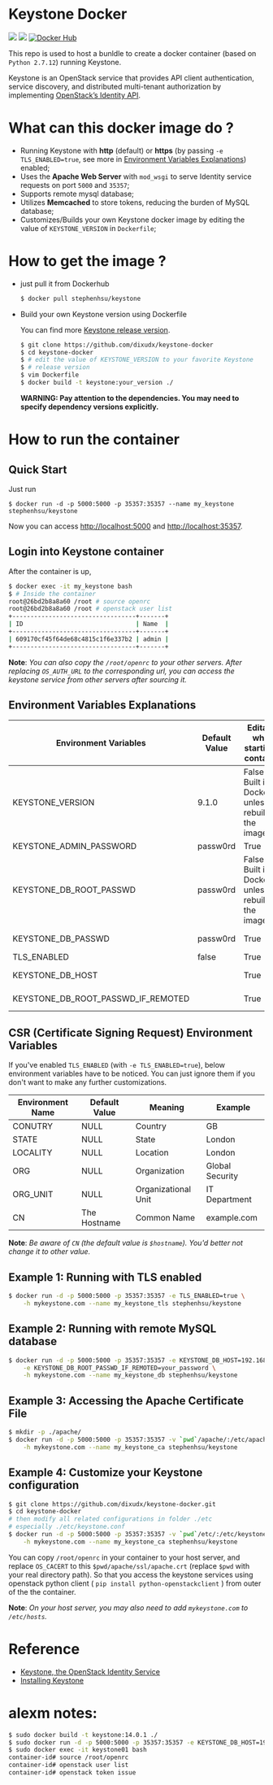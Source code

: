 # Keystone Docker

[![](https://images.microbadger.com/badges/version/stephenhsu/keystone.svg)](https://hub.docker.com/r/stephenhsu/keystone/ "Get your own version badge on microbadger.com")
[![](https://images.microbadger.com/badges/image/stephenhsu/keystone.svg)](https://hub.docker.com/r/stephenhsu/keystone/)
[![Docker Hub](http://img.shields.io/docker/pulls/stephenhsu/keystone.svg)](https://hub.docker.com/r/stephenhsu/keystone/)

This repo is used to host a bunldle to create a docker container (based on
`Python 2.7.12`) running Keystone.

Keystone is an OpenStack service that provides API client authentication,
service discovery, and distributed multi-tenant authorization by implementing
[OpenStack’s Identity API](http://specs.openstack.org/openstack/keystone-specs/).


# What can this docker image do ?

* Running Keystone with **http** (default) or
    **https** (by passing `-e TLS_ENABLED=true`,
    see more in [Environment Variables Explanations](https://github.com/dixudx/keystone-docker#environment-variables-explanations)) enabled;
* Uses the **Apache Web Server** with `mod_wsgi` to serve Identity service
    requests on port `5000` and `35357`;
* Supports remote mysql database;
* Utilizes **Memcached** to store tokens, reducing the burden of MySQL database;
* Customizes/Builds your own Keystone docker image by editing the value
    of `KEYSTONE_VERSION` in `Dockerfile`;


# How to get the image ?

* just pull it from Dockerhub

    ```sh
    $ docker pull stephenhsu/keystone
    ```

* Build your own Keystone version using Dockerfile

    You can find more [Keystone release version](https://github.com/openstack/keystone/releases#).

    ```sh
    $ git clone https://github.com/dixudx/keystone-docker
    $ cd keystone-docker
    $ # edit the value of KEYSTONE_VERSION to your favorite Keystone
    $ # release version
    $ vim Dockerfile
    $ docker build -t keystone:your_version ./
    ```

    **WARNING: Pay attention to the dependencies. You may need to specify
    dependency versions explicitly.**

# How to run the container

## Quick Start

Just run

```
$ docker run -d -p 5000:5000 -p 35357:35357 --name my_keystone stephenhsu/keystone
```

Now you can access <http://localhost:5000> and  <http://localhost:35357>.

## Login into Keystone container

After the container is up,

```sh
$ docker exec -it my_keystone bash
$ # Inside the container
root@26bd2b8a8a60 /root # source openrc
root@26bd2b8a8a60 /root # openstack user list
+----------------------------------+-------+
| ID                               | Name  |
+----------------------------------+-------+
| 609170cf45f64de68c4815c1f6e337b2 | admin |
+----------------------------------+-------+
```

**Note**: *You can also copy the `/root/openrc` to your other servers. After replacing
`OS_AUTH_URL` to the corresponding url, you can access the keystone service
from other servers after sourcing it.*

## Environment Variables Explanations

| Environment Variables              | Default Value | Editable when starting a container                      | Description                                                                                      |
|------------------------------------|---------------|---------------------------------------------------------|--------------------------------------------------------------------------------------------------|
| KEYSTONE_VERSION                   | 9.1.0         | False. Built in Dockerfile unless rebuilding the image. | The release version of Keystone.You can find more at https://github.com/openstack/keystone/tags. |
| KEYSTONE_ADMIN_PASSWORD            | passw0rd      | True                                                    | The Keystone admin user password;                                                                |
| KEYSTONE_DB_ROOT_PASSWD            | passw0rd      | False. Built in Dockerfile unless rebuilding the image. | Keystone MySQL (default localhost) database root user password;                                  |
| KEYSTONE_DB_PASSWD                 | passw0rd      | True                                                    | Keystone MySQL (default localhost) database keystone user password;                              |
| TLS_ENABLED                        | false         | True                                                    | Whether to enable tls/https;                                                                     |
| KEYSTONE_DB_HOST                   |               | True                                                    | MySQL remote database host; Combined with KEYSTONE_DB_ROOT_PASSWD_IF_REMOTED                     |
| KEYSTONE_DB_ROOT_PASSWD_IF_REMOTED |               | True                                                    | MySQL remote database root user password; Combined with KEYSTONE_DB_HOST                         |

## CSR (Certificate Signing Request) Environment Variables

If you've enabled `TLS_ENABLED` (with `-e TLS_ENABLED=true`), below environment
variables have to be noticed. You can just ignore them if you
don't want to make any further customizations.

| Environment Name | Default Value | Meaning             | Example         |
|------------------|---------------|---------------------|-----------------|
| CONUTRY          | NULL          | Country             | GB              |
| STATE            | NULL          | State               | London          |
| LOCALITY         | NULL          | Location            | London          |
| ORG              | NULL          | Organization        | Global Security |
| ORG_UNIT         | NULL          | Organizational Unit | IT Department   |
| CN               | The Hostname  | Common Name         | example.com     |

**Note**: *Be aware of `CN` (the default value is `$hostname`). You'd better
not change it to other value.*


## Example 1: Running with TLS enabled

```sh
$ docker run -d -p 5000:5000 -p 35357:35357 -e TLS_ENABLED=true \
    -h mykeystone.com --name my_keystone_tls stephenhsu/keystone
```

## Example 2: Running with remote MySQL database

```sh
$ docker run -d -p 5000:5000 -p 35357:35357 -e KEYSTONE_DB_HOST=192.168.100.202 \
    -e KEYSTONE_DB_ROOT_PASSWD_IF_REMOTED=your_password \
    -h mykeystone.com --name my_keystone_db stephenhsu/keystone
```

## Example 3: Accessing the Apache Certificate File

```sh
$ mkdir -p ./apache/
$ docker run -d -p 5000:5000 -p 35357:35357 -v `pwd`/apache/:/etc/apache2 \
    -h mykeystone.com --name my_keystone_ca stephenhsu/keystone
```

## Example 4: Customize your Keystone configuration

```sh
$ git clone https://github.com/dixudx/keystone-docker.git
$ cd keystone-docker
# then modify all related configurations in folder ./etc
# especially ./etc/keystone.conf
$ docker run -d -p 5000:5000 -p 35357:35357 -v `pwd`/etc/:/etc/keystone/ \
    -h mykeystone.com --name my_keystone_ca stephenhsu/keystone
```

You can copy `/root/openrc` in your container to your host server,
and replace `OS_CACERT` to this `$pwd/apache/ssl/apache.crt`
(replace `$pwd` with your real directory path).
So that you access the keystone services using openstack python client
( `pip install python-openstackclient` ) from outer of the the container.

**Note**: *On your host server,
you may also need to add `mykeystone.com` to `/etc/hosts`.*


# Reference

* [Keystone, the OpenStack Identity Service](http://docs.openstack.org/developer/keystone/)
* [Installing Keystone](http://docs.openstack.org/developer/keystone/installing.html)

# alexm notes:

```sh
$ sudo docker build -t keystone:14.0.1 ./
$ sudo docker run -d -p 5000:5000 -p 35357:35357 -e KEYSTONE_DB_HOST=192.168.2.6 -e KEYSTONE_DB_ROOT_PASSWD_IF_REMOTED=cisco123 --name keystone01 --hostname keystone.ghettocoders.com keystone:14.0.1
$ sudo docker exec -it keystone01 bash
container-id# source /root/openrc
container-id# openstack user list
container-id# openstack token issue
```
